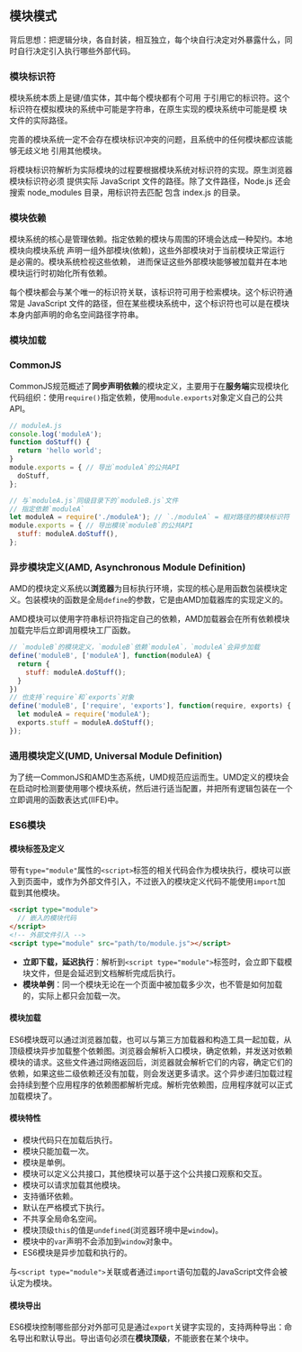 ## 模块模式

背后思想：把逻辑分块，各自封装，相互独立，每个块自行决定对外暴露什么，同时自行决定引入执行哪些外部代码。

### 模块标识符

模块系统本质上是键/值实体，其中每个模块都有个可用 于引用它的标识符。这个标识符在模拟模块的系统中可能是字符串，在原生实现的模块系统中可能是模 块文件的实际路径。

完善的模块系统一定不会存在模块标识冲突的问题，且系统中的任何模块都应该能够无歧义地 引用其他模块。

将模块标识符解析为实际模块的过程要根据模块系统对标识符的实现。原生浏览器模块标识符必须 提供实际 JavaScript 文件的路径。除了文件路径，Node.js 还会搜索 node_modules 目录，用标识符去匹配 包含 index.js 的目录。

### 模块依赖

模块系统的核心是管理依赖。指定依赖的模块与周围的环境会达成一种契约。本地模块向模块系统 声明一组外部模块(依赖)，这些外部模块对于当前模块正常运行是必需的。模块系统检视这些依赖， 进而保证这些外部模块能够被加载并在本地模块运行时初始化所有依赖。

每个模块都会与某个唯一的标识符关联，该标识符可用于检索模块。这个标识符通常是 JavaScript 文件的路径，但在某些模块系统中，这个标识符也可以是在模块本身内部声明的命名空间路径字符串。

### 模块加载





### CommonJS

CommonJS规范概述了**同步声明依赖**的模块定义，主要用于在**服务端**实现模块化代码组织：使用`require()`指定依赖，使用`module.exports`对象定义自己的公共API。

```js
// moduleA.js
console.log('moduleA');
function doStuff() {
  return 'hello world';
}
module.exports = { // 导出`moduleA`的公共API
  doStuff,
};

// 与`moduleA.js`同级目录下的`moduleB.js`文件
// 指定依赖`moduleA`
let moduleA = require('./moduleA'); // `./moduleA` = 相对路径的模块标识符
module.exports = { // 导出模块`moduleB`的公共API
  stuff: moduleA.doStuff(),
};
```

### 异步模块定义(AMD, Asynchronous Module Definition)

AMD的模块定义系统以**浏览器**为目标执行环境，实现的核心是用函数包装模块定义。包装模块的函数是全局`define`的参数，它是由AMD加载器库的实现定义的。

AMD模块可以使用字符串标识符指定自己的依赖，AMD加载器会在所有依赖模块加载完毕后立即调用模块工厂函数。

```js
// `moduleB`的模块定义，`moduleB`依赖`moduleA`，`moduleA`会异步加载
define('moduleB', ['moduleA'], function(moduleA) {
  return {
	stuff: moduleA.doStuff();
  }
})
// 也支持`require`和`exports`对象
define('moduleB', ['require', 'exports'], function(require, exports) { 
  let moduleA = require('moduleA');
  exports.stuff = moduleA.doStuff();
});
```

### 通用模块定义(UMD, Universal Module Definition)

为了统一CommonJS和AMD生态系统，UMD规范应运而生。UMD定义的模块会在启动时检测要使用哪个模块系统，然后进行适当配置，并把所有逻辑包装在一个立即调用的函数表达式(IIFE)中。

### ES6模块

#### 模块标签及定义

带有`type="module"`属性的`<script>`标签的相关代码会作为模块执行，模块可以嵌入到页面中，或作为外部文件引入，不过嵌入的模块定义代码不能使用`import`加载到其他模块。

```html
<script type="module">
  // 嵌入的模块代码
</script>
<!-- 外部文件引入 -->
<script type="module" src="path/to/module.js"></script>
```

- **立即下载，延迟执行**：解析到`<script type="module">`标签时，会立即下载模块文件，但是会延迟到文档解析完成后执行。
- **模块单例**：同一个模块无论在一个页面中被加载多少次，也不管是如何加载的，实际上都只会加载一次。

#### 模块加载

ES6模块既可以通过浏览器加载，也可以与第三方加载器和构造工具一起加载，从顶级模块异步加载整个依赖图。浏览器会解析入口模块，确定依赖，并发送对依赖模块的请求。这些文件通过网络返回后，浏览器就会解析它们的内容，确定它们的依赖，如果这些二级依赖还没有加载，则会发送更多请求。这个异步递归加载过程会持续到整个应用程序的依赖图都解析完成。解析完依赖图，应用程序就可以正式加载模块了。

#### 模块特性

- 模块代码只在加载后执行。
- 模块只能加载一次。
- 模块是单例。
- 模块可以定义公共接口，其他模块可以基于这个公共接口观察和交互。
- 模块可以请求加载其他模块。
- 支持循环依赖。
- 默认在严格模式下执行。
- 不共享全局命名空间。
- 模块顶级`this`的值是`undefined`(浏览器环境中是`window`)。
- 模块中的`var`声明不会添加到`window`对象中。
- ES6模块是异步加载和执行的。

与`<script type="module">`关联或者通过`import`语句加载的JavaScript文件会被认定为模块。

#### 模块导出

ES6模块控制哪些部分对外部可见是通过`export`关键字实现的，支持两种导出：命名导出和默认导出。导出语句必须在**模块顶级**，不能嵌套在某个块中。



























